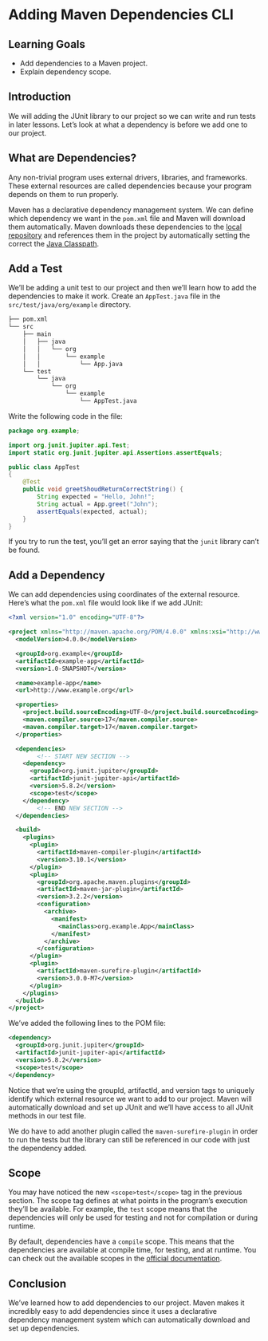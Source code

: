 # Adding Maven Dependencies CLI

## Learning Goals

- Add dependencies to a Maven project.
- Explain dependency scope.

## Introduction

We will adding the JUnit library to our project so we can write and run tests in
later lessons. Let’s look at what a dependency is before we add one to our
project.

## What are Dependencies?

Any non-trivial program uses external drivers, libraries, and frameworks. These
external resources are called dependencies because your program depends on them
to run properly.

Maven has a declarative dependency management system. We can define which
dependency we want in the `pom.xml` file and Maven will download them
automatically. Maven downloads these dependencies to the
[local repository](https://maven.apache.org/guides/introduction/introduction-to-repositories.html#artifact-repositories)
and references them in the project by automatically setting the correct the
[Java Classpath](https://docs.oracle.com/javase/tutorial/essential/environment/paths.html).

## Add a Test

We’ll be adding a unit test to our project and then we’ll learn how to add the
dependencies to make it work. Create an `AppTest.java` file in the
`src/test/java/org/example` directory.

```bash
├── pom.xml
└── src
    ├── main
    │   ├── java
    │   │   └── org
    │   │       └── example
    │   │           └── App.java
    └── test
        └── java
            └── org
                └── example
                    └── AppTest.java
```

Write the following code in the file:

```java
package org.example;

import org.junit.jupiter.api.Test;
import static org.junit.jupiter.api.Assertions.assertEquals;

public class AppTest
{
    @Test
    public void greetShoudReturnCorrectString() {
        String expected = "Hello, John!";
        String actual = App.greet("John");
        assertEquals(expected, actual);
    }
}
```

If you try to run the test, you’ll get an error saying that the `junit` library
can’t be found.

## Add a Dependency

We can add dependencies using coordinates of the external resource. Here’s what
the `pom.xml` file would look like if we add JUnit:

```xml
<?xml version="1.0" encoding="UTF-8"?>

<project xmlns="http://maven.apache.org/POM/4.0.0" xmlns:xsi="http://www.w3.org/2001/XMLSchema-instance" xsi:schemaLocation="http://maven.apache.org/POM/4.0.0 http://maven.apache.org/xsd/maven-4.0.0.xsd">
  <modelVersion>4.0.0</modelVersion>

  <groupId>org.example</groupId>
  <artifactId>example-app</artifactId>
  <version>1.0-SNAPSHOT</version>

  <name>example-app</name>
  <url>http://www.example.org</url>

  <properties>
    <project.build.sourceEncoding>UTF-8</project.build.sourceEncoding>
    <maven.compiler.source>17</maven.compiler.source>
    <maven.compiler.target>17</maven.compiler.target>
  </properties>

  <dependencies>
		<!-- START NEW SECTION -->
    <dependency>
      <groupId>org.junit.jupiter</groupId>
      <artifactId>junit-jupiter-api</artifactId>
      <version>5.8.2</version>
      <scope>test</scope>
    </dependency>
		<!-- END NEW SECTION -->
  </dependencies>

  <build>
    <plugins>
      <plugin>
        <artifactId>maven-compiler-plugin</artifactId>
        <version>3.10.1</version>
      </plugin>
      <plugin>
        <groupId>org.apache.maven.plugins</groupId>
        <artifactId>maven-jar-plugin</artifactId>
        <version>3.2.2</version>
        <configuration>
          <archive>
            <manifest>
              <mainClass>org.example.App</mainClass>
            </manifest>
          </archive>
        </configuration>
      </plugin>
      <plugin>
        <artifactId>maven-surefire-plugin</artifactId>
        <version>3.0.0-M7</version>
      </plugin>
    </plugins>
  </build>
</project>
```

We’ve added the following lines to the POM file:

```xml
<dependency>
  <groupId>org.junit.jupiter</groupId>
  <artifactId>junit-jupiter-api</artifactId>
  <version>5.8.2</version>
  <scope>test</scope>
</dependency>
```

Notice that we’re using the groupId, artifactId, and version tags to uniquely
identify which external resource we want to add to our project. Maven will
automatically download and set up JUnit and we’ll have access to all JUnit
methods in our test file.

We do have to add another plugin called the `maven-surefire-plugin` in order to
run the tests but the library can still be referenced in our code with just the
dependency added.

## Scope

You may have noticed the new `<scope>test</scope>` tag in the previous section.
The scope tag defines at what points in the program’s execution they’ll be
available. For example, the `test` scope means that the dependencies will only
be used for testing and not for compilation or during runtime.

By default, dependencies have a `compile` scope. This means that the
dependencies are available at compile time, for testing, and at runtime. You can
check out the available scopes in the
[official documentation](https://maven.apache.org/guides/introduction/introduction-to-dependency-mechanism.html#Dependency_Scope).

## Conclusion

We’ve learned how to add dependencies to our project. Maven makes it incredibly
easy to add dependencies since it uses a declarative dependency management
system which can automatically download and set up dependencies.
